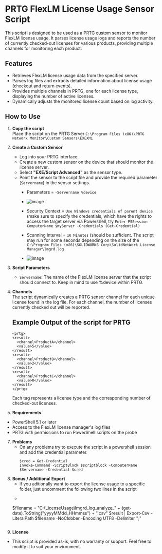# PRTG FlexLM License Usage Sensor Script

This script is designed to be used as a PRTG custom sensor to monitor FlexLM license usage. It parses license usage logs and reports the number of currently checked-out licenses for various products, providing multiple channels for monitoring each product.

## Features

- Retrieves FlexLM license usage data from the specified server.
- Parses log files and extracts detailed information about license usage (checkout and return events).
- Provides multiple channels in PRTG, one for each license type, displaying the number of active licenses.
- Dynamically adjusts the monitored license count based on log activity.

## How to Use

1. **Copy the script**  
   Place the script on the PRTG Server ```C:\Program Files (x86)\PRTG Network Monitor\Custom Sensors\EXEXML```

3. **Create a Custom Sensor**  
   - Log into your PRTG interface.
   - Create a new custom sensor on the device that should monitor the license server.
   - Select **"EXE/Script Advanced"** as the sensor type.
   - Point the sensor to the script file and provide the required parameter (`Servername`) in the sensor settings.
     - Parameters =  ```-Servername %device```
     - ![image](https://github.com/user-attachments/assets/1705502e-8daf-4ac2-b597-105836d3d75c)
       
     - Security Context = ```Use Windows credentials of parent device```  (make sure to specify the credentials, which have the rights to access the target server via Powershell, try ```Enter-PSSession -ComputerName $myServer -Credentials (Get-Credential)```
     - Scanning interval = ```10 Minutes``` (should be sufficient. The script may run for some seconds depending on the size of the ```C:\Program Files (x86)\SOLIDWORKS Corp\SolidNetWork License Manager\lmgrd.log```
     - ![image](https://github.com/user-attachments/assets/fa5359e5-44a4-45f7-96fa-03b49140867e)

4. **Script Parameters**  
   - `Servername`: The name of the FlexLM license server that the script should connect to. Keep in mind to use %device within PRTG.

   
5. **Channels**  
The script dynamically creates a PRTG sensor channel for each unique license found in the log file. For each channel, the number of licenses currently checked out will be reported.

   ## Example Output of the script for PRTG
   ```
   <prtg>
   <result>
     <channel>ProductA</channel>
     <value>5</value>
   </result>
   <result>
     <channel>ProductB</channel>
     <value>2</value>
   </result>
   <result>
     <channel>ProductC</channel>
     <value>0</value>
   </result>
   </prtg>
   ```
   Each <result> tag represents a license type and the corresponding number of checked-out licenses.

6. **Requirements**
  - PowerShell 5.1 or later
  - Access to the FlexLM license manager's log files
  - PRTG with permissions to run PowerShell scripts on the probe

7. **Problems**
   - On any problems try to execute the script in a powershell session and add the credential parameter.
     ```
     $cred = Get-Credential
     Invoke-Command -ScriptBlock $scriptblock -ComputerName $Servername -Credential $cred
     ```
8. **Bonus / Additional Export**
   - If you aditionally want to export the license usage to a specific folder, just uncomment the following two lines in the script
   - ```	
   $filename = "C:\LicenseUsage\lmgrd_log_analyze_" + (get-date).ToString("yyyyMMdd_HHmmss") + ".csv"
   $result | Export-Csv -LiteralPath $filename -NoClobber -Encoding UTF8 -Delimiter ";"
   ```

8. **License**
  - This script is provided as-is, with no warranty or support. Feel free to modify it to suit your environment.

